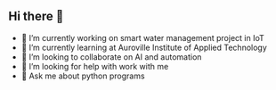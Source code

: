 ## Hi there 👋


- 🔭 I’m currently working on smart water management project in IoT
- 🌱 I’m currently learning at Auroville Institute of Applied Technology
- 👯 I’m looking to collaborate on AI and automation
- 🤔 I’m looking for help with work with me
- 💬 Ask me about python programs

